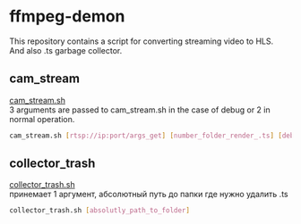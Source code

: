 # ffmpeg-demon

This repository contains a script for converting streaming video to HLS.<br>
And also .ts garbage collector. 


## cam_stream 
[cam_stream.sh](https://github.com/AndreySHSH/ffmpeg-demon/blob/master/bash-scripts/cam_stream.sh)<br>
3 arguments are passed to cam_stream.sh in the case of debug or 2 in normal operation.<br>

```bash
cam_stream.sh [rtsp://ip:port/args_get] [number_folder_render_.ts] [debug]
```
## collector_trash
[collector_trash.sh](https://github.com/AndreySHSH/ffmpeg-demon/blob/master/bash-scripts/collector_trash.sh)<br>
принемает 1 аргумент, абсолютный путь до папки где нужно удалить .ts

```bash
collector_trash.sh [absolutly_path_to_folder]
```
